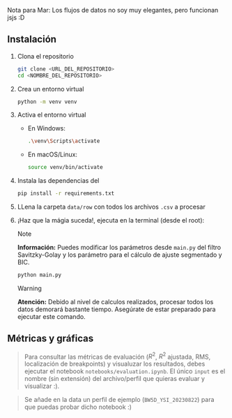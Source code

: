 
Nota para Mar: Los flujos de datos no soy muy elegantes, pero funcionan jsjs :D


## Instalación

1. Clona el repositorio
    ```sh
    git clone <URL_DEL_REPOSITORIO>
    cd <NOMBRE_DEL_REPOSITORIO>
    ```

2. Crea un entorno virtual
    ```sh
    python -m venv venv
    ```

3. Activa el entorno virtual
    - En Windows:
        ```sh
        .\venv\Scripts\activate
        ```
    - En macOS/Linux:
        ```sh
        source venv/bin/activate
        ```

4. Instala las dependencias del 
    ```sh
    pip install -r requirements.txt
    ```

5. LLena la carpeta `data/row` con todos los archivos `.csv` a procesar

6. ¡Haz que la mágia suceda!, ejecuta en la terminal (desde el root): 

    > [!NOTE]
    **Información:** Puedes modificar los parámetros desde `main.py` del filtro Savitzky-Golay y los parámetro para el cálculo de ajuste segmentado y BIC. 

    ```sh
    python main.py
    ```

      > [!WARNING]
    **Atención:** Debido al nivel de calculos realizados, procesar todos los datos demorará bastante tiempo. Asegúrate de estar preparado para ejecutar este comando. 

## Métricas y gráficas

> Para consultar las métricas de evaluación ($R^2$, $R^2$ ajustada, RMS, localización de breakpoints) y visualuzar los resultados, debes ejecutar el notebook `notebooks/evaluation.ipynb`. El único `input` es el nombre (sin extensión) del archivo/perfil que quieras evaluar y visualizar :). 

> Se añade en la data un perfil de ejemplo (`BW5D_YSI_20230822`) para que puedas probar dicho notebook :) 
